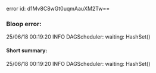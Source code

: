 error id: d1Mv8C8wGt0uqmAauXM2Tw==
### Bloop error:

25/06/18 00:19:20 INFO DAGScheduler: waiting: HashSet()
#### Short summary: 

25/06/18 00:19:20 INFO DAGScheduler: waiting: HashSet()